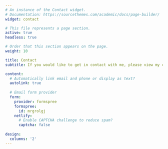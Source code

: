 ```yaml
---
# An instance of the Contact widget.
# Documentation: https://sourcethemes.com/academic/docs/page-builder/
widget: contact

# This file represents a page section.
active: true
headless: true

# Order that this section appears on the page.
weight: 10

title: Contact
subtitle: If you would like to get in contact with me, please view my contact information or fill out the form.

content:
  # Automatically link email and phone or display as text?
  autolink: true
  
  # Email form provider
  form:
    provider: formspree
    formspree:
      id: mrgrolgj
    netlify:
      # Enable CAPTCHA challenge to reduce spam?
      captcha: false
  
design:
  columns: '2'
---
```

